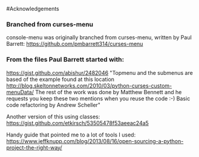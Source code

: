 #Acknowledgements

### Branched from curses-menu
console-menu was originally branched from curses-menu, written by Paul Barrett:
https://github.com/pmbarrett314/curses-menu

### From the files Paul Barrett started with:
https://gist.github.com/abishur/2482046
"Topmenu and the submenus are based of the example found at this location http://blog.skeltonnetworks.com/2010/03/python-curses-custom-menuData/
The rest of the work was done by Matthew Bennett and he requests you keep these two mentions when you reuse the code :-)
Basic code refactoring by Andrew Scheller"

Another version of this using classes: https://gist.github.com/etkirsch/53505478f53aeeac24a5

Handy guide that pointed me to a lot of tools I used: https://www.jeffknupp.com/blog/2013/08/16/open-sourcing-a-python-project-the-right-way/

